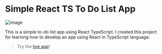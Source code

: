 # Simple React TS To Do List App

![image](https://user-images.githubusercontent.com/62916459/198373643-55300cdb-b98f-4518-8b1a-52a16441fa1d.png)

This is a simple to-do list app using React TypeScript. I created this project for learning how to develop an app using React in TypeScript language. 

> Try the [live app](https://reactts-simpletodolist.netlify.app)!
